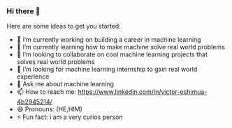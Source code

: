 ### Hi there 👋


Here are some ideas to get you started:

- 🔭 I’m currently working on building a career in machine learning
- 🌱 I’m currently learning how to make machine solve real world problems 
- 👯 I’m looking to collaborate on cool machine learning projects that solves real world problems
- 🤔 I’m looking for machine learning internship to gain real world experience
- 💬 Ask me about machine learning
- 📫 How to reach me: https://www.linkedin.com/in/victor-oshimua-4b2945214/
- 😄 Pronouns: (HE,HIM)
- ⚡ Fun fact: i am a very curios person

